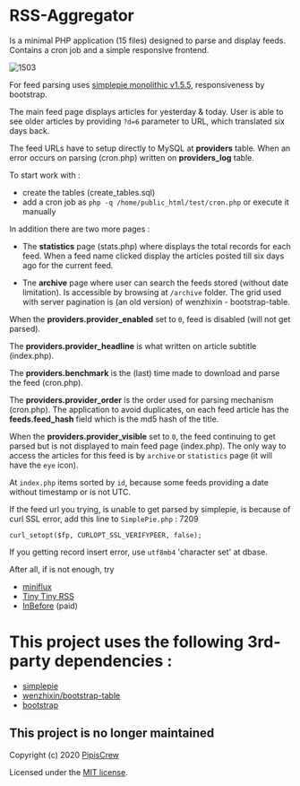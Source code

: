 # RSS-Aggregator

Is a minimal PHP application (15 files) designed to parse and display feeds. Contains a cron job and a simple responsive frontend.

![1503](https://user-images.githubusercontent.com/3852762/92325863-89531a80-f056-11ea-9d48-5c2d20dd6f14.jpg)

For feed parsing uses [simplepie monolithic v1.5.5](https://github.com/simplepie/simplepie), responsiveness by bootstrap.

The main feed page displays articles for yesterday & today. User is able to see older articles by providing `?d=6` parameter to URL, which translated six days back.

The feed URLs have to setup directly to MySQL at **providers** table. When an error occurs on parsing (cron.php) written on **providers_log** table.

To start work with :

- create the tables (create_tables.sql)
- add a cron job as `php -q /home/public_html/test/cron.php` or execute it manually

In addition there are two more pages :

- The **statistics** page (stats.php) where displays the total records for each feed. When a feed name clicked display the articles posted till six days ago for the current feed.

- Tne **archive** page where user can search the feeds stored (without date limitation). Is accessible by browsing at `/archive` folder. The grid used with server pagination is (an old version) of wenzhixin - bootstrap-table.

When the **providers.provider_enabled** set to `0`, feed is disabled (will not get parsed).

The **providers.provider_headline** is what written on article subtitle (index.php).

The **providers.benchmark** is the (last) time made to download and parse the feed (cron.php).

The **providers.provider_order** is the order used for parsing mechanism (cron.php). The application to avoid duplicates, on each feed article has the **feeds.feed_hash** field which is the md5 hash of the title.

When the **providers.provider_visible** set to `0`, the feed continuing to get parsed but is not displayed to main feed page (index.php). The only way to access the articles for this feed is by `archive` or `statistics` page (it will have the `eye` icon).

At `index.php` items sorted by `id`, because some feeds providing a date without timestamp or is not UTC.

If the feed url you trying, is unable to get parsed by simplepie, is because of curl SSL error, add this line to `SimplePie.php` : 7209
```
curl_setopt($fp, CURLOPT_SSL_VERIFYPEER, false);
```

If you getting record insert error, use `utf8mb4` 'character set' at dbase.

After all, if is not enough, try 
- [miniflux](https://github.com/denfil/miniflux-php)
- [Tiny Tiny RSS](https://tt-rss.org/)
- [InBefore](https://codecanyon.net/item/inbefore-news-aggregator-search-engine-youtube-downloader/24809255) (paid)


# This project uses the following 3rd-party dependencies :
- [simplepie](https://simplepie.org/)<br>
- [wenzhixin/bootstrap-table](https://github.com/wenzhixin/bootstrap-table)<br>
- [bootstrap](https://getbootstrap.com/)<br>


## This project is no longer maintained
Copyright (c) 2020 [PipisCrew](http://pipiscrew.com)

Licensed under the [MIT license](http://www.opensource.org/licenses/mit-license.php).
